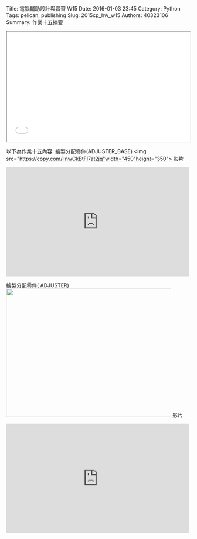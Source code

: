 Title: 電腦輔助設計與實習  W15
Date: 2016-01-03 23:45
Category: Python
Tags: pelican, publishing
Slug: 2015cp_hw_w15
Authors: 40323106
Summary: 作業十五摘要

<iframe src="40323106_cp_w15_p.html" width="500" height="300"></iframe>


以下為作業十五內容:
繪製分配零件(ADJUSTER_BASE)
<img src="https://copy.com/llnwCkBtFl7at2jq"width="450"height="350">
影片
<p>
<iframe src="https://player.vimeo.com/video/150780012" width="500" height="297" frameborder="0" webkitallowfullscreen mozallowfullscreen allowfullscreen></iframe>
</p>
繪製分配零件( ADJUSTER)
<img src="https://copy.com/dOdpF0u7AEvTSPcs"width="450"height="350">
影片
<p>
<iframe src="https://player.vimeo.com/video/150782311" width="500" height="297" frameborder="0" webkitallowfullscreen mozallowfullscreen allowfullscreen></iframe> 
</p>